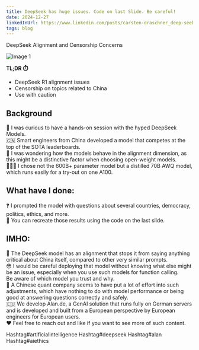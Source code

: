 ```yaml
---
title: DeepSeek has huge issues. Code on last Slide. Be careful!
date: 2024-12-27
linkedInUrl: https://www.linkedin.com/posts/carsten-draschner_deep-seek-model-issues-code-on-last-slide-activity-7289957083297325056-Wtfo?utm_source=share&utm_medium=member_desktop
tags: blog
---
```


DeepSeek Alignment and Censorship Concerns

![Image 1](/img/blog_images/deepseekvllm.png)

**TL;DR ⏱️**
- DeepSeek R1 alignment issues
- Censorship on topics related to China
- Use with caution

<!-- excerpt -->

## Background

🤖 I was curious to have a hands-on session with the hyped DeepSeek Models.  
🇨🇳 Smart engineers from China developed a model that competes at the top of the SOTA leaderboards.  
🧐 I was wondering how the models behave in the alignment dimension, as this might be a distinctive factor when choosing open-weight models.  
👨🏼‍💻 I chose not the 600B+ parameter model but a distilled 70B AWQ model, which runs easily for a try-out on one A100.

## What have I done:

❓ I prompted the model with questions about several countries, democracy, politics, ethics, and more.  
🤗 You can recreate those results using the code on the last slide.

## IMHO:

🚫 The DeepSeek model has an alignment that stops it from saying anything critical about China itself, compared to other very similar prompts.  
😳 I would be careful deploying that model without knowing what else might be an issue, especially when you use such models for function calling.  
Be aware of which model you trust and why.  
🧮 A Chinese quant company seems to have put a lot of effort into such adjustments, which have nothing to do with model performance or being good at answering questions correctly and safely.  
🇪🇺 We develop Alan.de, a GenAI solution that runs fully on German servers and is developed and built from a European perspective by European engineers for European users.  
❤️ Feel free to reach out and like if you want to see more of such content.

Hashtag#artificialintelligence Hashtag#deepseek Hashtag#alan Hashtag#aiethics